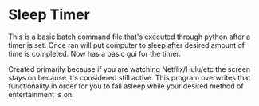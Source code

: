 # Sleep Timer

This is a basic batch command file that's executed through python after a timer is set. Once ran will put computer to sleep after desired amount of time is completed. Now has a basic gui for the timer.

Created primarily because if you are watching Netflix/Hulu/etc the screen stays on because it's considered still active. This program overwrites that functionality in order for you to fall asleep while your desired method of entertainment is on.
